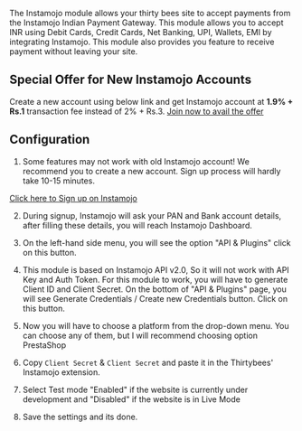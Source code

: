 The Instamojo module allows your thirty bees site to accept payments from the Instamojo Indian Payment Gateway. This module allows you to accept INR using Debit Cards, Credit Cards, Net Banking, UPI, Wallets, EMI by integrating Instamojo. This module also provides you feature to receive payment without leaving your site.

## Special Offer for New Instamojo Accounts

Create a new account using below link and get Instamojo account at <b>1.9% + Rs.1</b> transaction fee instead of 2% + Rs.3.
[Join now to avail the offer](http://arngr.tk/instamojo?utm_source=thirtybees_store&utm_medium=thirtybees&utm_campaign=ecommerce_module)

## Configuration

1. Some features may not work with old Instamojo account! We recommend you to create a new account. Sign up process will hardly take 10-15 minutes.

[Click here to Sign up on Instamojo](http://arngr.tk/instamojo?utm_source=thirtybees_store&utm_medium=thirtybees&utm_campaign=ecommerce_module)

2. During signup, Instamojo will ask your PAN and Bank account details, after filling these details, you will reach Instamojo Dashboard.

3. On the left-hand side menu, you will see the option "API & Plugins" click on this button.

4. This module is based on Instamojo API v2.0, So it will not work with API Key and Auth Token. For this module to work, you will have to generate Client ID and Client Secret. On the bottom of "API & Plugins" page, you will see Generate Credentials / Create new Credentials button. Click on this button.

5. Now you will have to choose a platform from the drop-down menu. You can choose any of them, but I will recommend choosing option PrestaShop

6. Copy `Client Secret` & `Client Secret` and paste it in the Thirtybees' Instamojo extension.

7. Select Test mode "Enabled" if the website is currently under development and "Disabled" if the website is in Live Mode

8. Save the settings and its done.